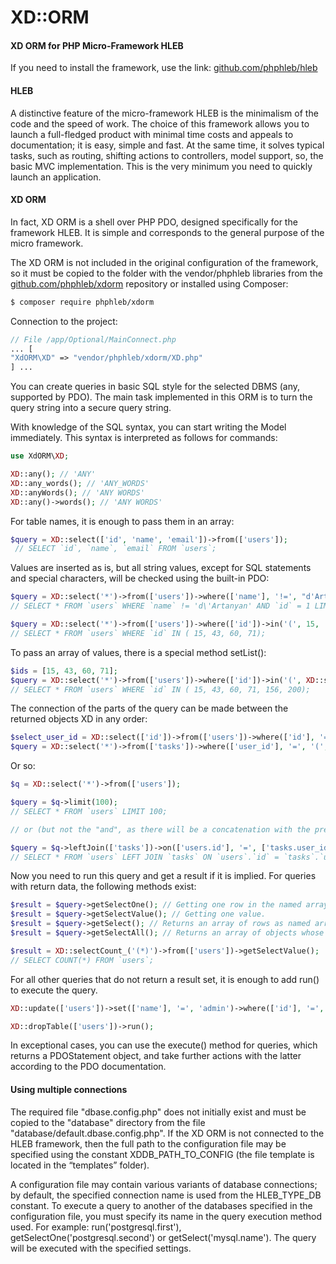 XD::ORM
=====================
 #### XD ORM for PHP Micro-Framework HLEB
 If you need to install the framework, use the link: [github.com/phphleb/hleb](https://github.com/phphleb/hleb) 
 
 #### HLEB
 
 A distinctive feature of the micro-framework HLEB is the minimalism of the code and the speed of work. The choice of this framework allows you to launch a full-fledged product with minimal time costs and appeals to documentation; it is easy, simple and fast.
 At the same time, it solves typical tasks, such as routing, shifting actions to controllers, model support, so, the basic MVC implementation. This is the very minimum you need to quickly launch an application.

 #### XD ORM
 
In fact, XD ORM is a shell over PHP PDO, designed specifically for the framework HLEB. It is simple and corresponds to the general purpose of the micro framework.


The XD ORM is not included in the original configuration of the framework, so it must be copied to the folder with the vendor/phphleb  libraries from the [github.com/phphleb/xdorm](https://github.com/phphleb/xdorm)  repository or installed using Composer:

```bash
$ composer require phphleb/xdorm
```

Connection to the project:

```php
// File /app/Optional/MainConnect.php
... [
"XdORM\XD" => "vendor/phphleb/xdorm/XD.php"
] ...
```


You can create queries in basic SQL style for the selected DBMS (any, supported by PDO). The main task implemented in this ORM is to turn the query string into a secure query string.

With knowledge of the SQL syntax, you can start writing the Model immediately. This syntax is interpreted as follows for commands:

```php
use XdORM\XD;

XD::any(); // 'ANY'
XD::any_words(); // 'ANY_WORDS'
XD::anyWords(); // 'ANY WORDS'
XD::any()->words(); // 'ANY WORDS'
```

For table names, it is enough to pass them in an array:

```php
$query = XD::select(['id', 'name', 'email'])->from(['users']);
 // SELECT `id`, `name`, `email` FROM `users`;
```

Values are inserted as is, but all string values, except for SQL statements and special characters, will be checked using the built-in PDO:

```php
$query = XD::select('*')->from(['users'])->where(['name'], '!=', "d'Artanyan")->and(['id'], '=', 1)->limit(1);
// SELECT * FROM `users` WHERE `name` != 'd\'Artanyan' AND `id` = 1 LIMIT 1;

$query = XD::select('*')->from(['users'])->where(['id'])->in('(', 15, ',', 43, ',', 60, ',', 71, ')');
// SELECT * FROM `users` WHERE `id` IN ( 15, 43, 60, 71);
```


To pass an array of values, there is a special method setList():

```php
$ids = [15, 43, 60, 71];
$query = XD::select('*')->from(['users'])->where(['id'])->in('(', XD::setList($ids), ',', 156, ',', 200, ')');
// SELECT * FROM `users` WHERE `id` IN ( 15, 43, 60, 71, 156, 200);
```

The connection of the parts of the query can be made between the returned objects XD in any order:

```php
$select_user_id = XD::select(['id'])->from(['users'])->where(['id'], '=', 15);
$query = XD::select('*')->from(['tasks'])->where(['user_id'], '=', '(', $select_user_id, ')');
```

Or so:

```php
$q = XD::select('*')->from(['users']);

$query = $q->limit(100);
// SELECT * FROM `users` LIMIT 100;

// or (but not the "and", as there will be a concatenation with the previous action)

$query = $q->leftJoin(['tasks'])->on(['users.id'], '=', ['tasks.user_id']);
// SELECT * FROM `users` LEFT JOIN `tasks` ON `users`.`id` = `tasks`.`user_id`;
```

Now you need to run this query and get a result if it is implied. For queries with return data, the following methods exist:

```php
$result = $query->getSelectOne(); // Getting one row in the named array.
$result = $query->getSelectValue(); // Getting one value.
$result = $query->getSelect(); // Returns an array of rows as named arrays.
$result = $query->getSelectAll(); // Returns an array of objects whose values can be obtained by the fields of the objects.
```
```php
$result = XD::selectCount_('(*)')->from(['users'])->getSelectValue();
// SELECT COUNT(*) FROM `users`;
```

For all other queries that do not return a result set, it is enough to add run() to execute the query.

```php
XD::update(['users'])->set(['name'], '=', 'admin')->where(['id'], '=', 1)->run();

XD::dropTable(['users'])->run();
```

In exceptional cases, you can use the execute() method for queries, which returns a PDOStatement object, and take further actions with the latter according to the PDO documentation.

#### Using multiple connections

The required file "dbase.config.php" does not initially exist and must be copied to the "database" directory from the file "database/default.dbase.config.php". If the XD ORM is not connected to the HLEB framework, then the full path to the configuration file may be specified using the constant XDDB_PATH_TO_CONFIG (the file template is located in the “templates” folder).

A configuration file may contain various variants of database connections; by default, the specified connection name is used from the HLEB_TYPE_DB constant. To execute a query to another of the databases specified in the configuration file, you must specify its name in the query execution method used. For example: run('postgresql.first'), getSelectOne('postgresql.second') or getSelect('mysql.name'). The query will be executed with the specified settings. 

 
 
 
 
